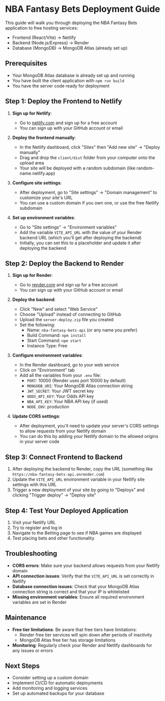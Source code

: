 # NBA Fantasy Bets Deployment Guide

This guide will walk you through deploying the NBA Fantasy Bets application to free hosting services:
- Frontend (React/Vite) → Netlify
- Backend (Node.js/Express) → Render
- Database (MongoDB) → MongoDB Atlas (already set up)

## Prerequisites

- Your MongoDB Atlas database is already set up and running
- You have built the client application with `npm run build`
- You have the server code ready for deployment

## Step 1: Deploy the Frontend to Netlify

1. **Sign up for Netlify**:
   - Go to [netlify.com](https://netlify.com) and sign up for a free account
   - You can sign up with your GitHub account or email

2. **Deploy the frontend manually**:
   - In the Netlify dashboard, click "Sites" then "Add new site" → "Deploy manually"
   - Drag and drop the `client/dist` folder from your computer onto the upload area
   - Your site will be deployed with a random subdomain (like random-name.netlify.app)

3. **Configure site settings**:
   - After deployment, go to "Site settings" → "Domain management" to customize your site's URL
   - You can use a custom domain if you own one, or use the free Netlify subdomain

4. **Set up environment variables**:
   - Go to "Site settings" → "Environment variables"
   - Add the variable `VITE_API_URL` with the value of your Render backend URL (which you'll get after deploying the backend)
   - Initially, you can set this to a placeholder and update it after deploying the backend

## Step 2: Deploy the Backend to Render

1. **Sign up for Render**:
   - Go to [render.com](https://render.com) and sign up for a free account
   - You can sign up with your GitHub account or email

2. **Deploy the backend**:
   - Click "New" and select "Web Service"
   - Choose "Upload" instead of connecting to GitHub
   - Upload the `server-deploy.zip` file you created
   - Set the following:
     - Name: `nba-fantasy-bets-api` (or any name you prefer)
     - Build Command: `npm install`
     - Start Command: `npm start`
     - Instance Type: Free

3. **Configure environment variables**:
   - In the Render dashboard, go to your web service
   - Click on "Environment" tab
   - Add all the variables from your `.env` file:
     - `PORT`: 10000 (Render uses port 10000 by default)
     - `MONGODB_URI`: Your MongoDB Atlas connection string
     - `JWT_SECRET`: Your JWT secret key
     - `ODDS_API_KEY`: Your Odds API key
     - `NBA_API_KEY`: Your NBA API key (if used)
     - `NODE_ENV`: production

4. **Update CORS settings**:
   - After deployment, you'll need to update your server's CORS settings to allow requests from your Netlify domain
   - You can do this by adding your Netlify domain to the allowed origins in your server code

## Step 3: Connect Frontend to Backend

1. After deploying the backend to Render, copy the URL (something like `https://nba-fantasy-bets-api.onrender.com`)
2. Update the `VITE_API_URL` environment variable in your Netlify site settings with this URL
3. Trigger a new deployment of your site by going to "Deploys" and clicking "Trigger deploy" → "Deploy site"

## Step 4: Test Your Deployed Application

1. Visit your Netlify URL
2. Try to register and log in
3. Navigate to the Betting page to see if NBA games are displayed
4. Test placing bets and other functionality

## Troubleshooting

- **CORS errors**: Make sure your backend allows requests from your Netlify domain
- **API connection issues**: Verify that the `VITE_API_URL` is set correctly in Netlify
- **Database connection issues**: Check that your MongoDB Atlas connection string is correct and that your IP is whitelisted
- **Missing environment variables**: Ensure all required environment variables are set in Render

## Maintenance

- **Free tier limitations**: Be aware that free tiers have limitations:
  - Render free tier services will spin down after periods of inactivity
  - MongoDB Atlas free tier has storage limitations
- **Monitoring**: Regularly check your Render and Netlify dashboards for any issues or errors

## Next Steps

- Consider setting up a custom domain
- Implement CI/CD for automatic deployments
- Add monitoring and logging services
- Set up automated backups for your database 